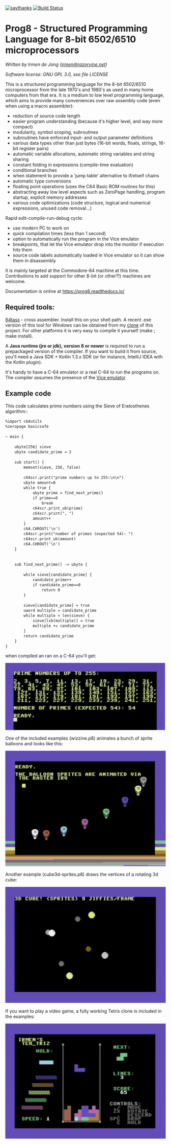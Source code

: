 [![saythanks](https://img.shields.io/badge/say-thanks-ff69b4.svg)](https://saythanks.io/to/irmen)
[![Build Status](https://travis-ci.org/irmen/prog8.svg?branch=master)](https://travis-ci.org/irmen/prog8)

Prog8 - Structured Programming Language for 8-bit 6502/6510 microprocessors
===========================================================================

*Written by Irmen de Jong (irmen@razorvine.net)*

*Software license: GNU GPL 3.0, see file LICENSE*


This is a structured programming language for the 8-bit 6502/6510 microprocessor from the late 1970's and 1980's
as used in many home computers from that era. It is a medium to low level programming language,
which aims to provide many conveniences over raw assembly code (even when using a macro assembler):

- reduction of source code length
- easier program understanding (because it's higher level, and way more compact)
- modularity, symbol scoping, subroutines
- subroutines have enforced input- and output parameter definitions
- various data types other than just bytes (16-bit words, floats, strings, 16-bit register pairs)
- automatic variable allocations, automatic string variables and string sharing
- constant folding in expressions (compile-time evaluation)
- conditional branches
- when statement to provide a 'jump table' alternative to if/elseif chains
- automatic type conversions
- floating point operations  (uses the C64 Basic ROM routines for this)
- abstracting away low level aspects such as ZeroPage handling, program startup, explicit memory addresses
- various code optimizations (code structure, logical and numerical expressions, unused code removal...) 

Rapid edit-compile-run-debug cycle:

- use modern PC to work on 
- quick compilation times (less than 1 second)
- option to automatically run the program in the Vice emulator  
- breakpoints, that let the Vice emulator drop into the monitor if execution hits them
- source code labels automatically loaded in Vice emulator so it can show them in disassembly


It is mainly targeted at the Commodore-64 machine at this time.
Contributions to add support for other 8-bit (or other?!) machines are welcome.

Documentation is online at https://prog8.readthedocs.io/


Required tools:
---------------

[64tass](https://sourceforge.net/projects/tass64/) - cross assembler. Install this on your shell path.
A recent .exe version of this tool for Windows can be obtained from my [clone](https://github.com/irmen/64tass/releases) of this project.
For other platforms it is very easy to compile it yourself (make ; make install).

A **Java runtime (jre or jdk), version 8 or newer**  is required to run a prepackaged version of the compiler.
If you want to build it from source, you'll need a Java SDK + Kotlin 1.3.x SDK (or for instance,
IntelliJ IDEA with the Kotlin plugin).

It's handy to have a C-64 emulator or a real C-64 to run the programs on. The compiler assumes the presence
of the [Vice emulator](http://vice-emu.sourceforge.net/)


Example code
------------

This code calculates prime numbers using the Sieve of Eratosthenes algorithm::

    %import c64utils
    %zeropage basicsafe

    ~ main {

        ubyte[256] sieve
        ubyte candidate_prime = 2

        sub start() {
            memset(sieve, 256, false)

            c64scr.print("prime numbers up to 255:\n\n")
            ubyte amount=0
            while true {
                ubyte prime = find_next_prime()
                if prime==0
                    break
                c64scr.print_ub(prime)
                c64scr.print(", ")
                amount++
            }
            c64.CHROUT('\n')
            c64scr.print("number of primes (expected 54): ")
            c64scr.print_ub(amount)
            c64.CHROUT('\n')
        }


        sub find_next_prime() -> ubyte {

            while sieve[candidate_prime] {
                candidate_prime++
                if candidate_prime==0
                    return 0
            }

            sieve[candidate_prime] = true
            uword multiple = candidate_prime
            while multiple < len(sieve) {
                sieve[lsb(multiple)] = true
                multiple += candidate_prime
            }
            return candidate_prime
        }
    }


when compiled an ran on a C-64 you'll get:

![c64 screen](docs/source/_static/primes_example.png)


One of the included examples (wizzine.p8) animates a bunch of sprite balloons and looks like this:

![wizzine screen](docs/source/_static/wizzine.png)

Another example (cube3d-sprites.p8) draws the vertices of a rotating 3d cube:

![cube3d screen](docs/source/_static/cube3d.png)

If you want to play a video game, a fully working Tetris clone is included in the examples:

![tehtriz_screen](docs/source/_static/tehtriz.png)
